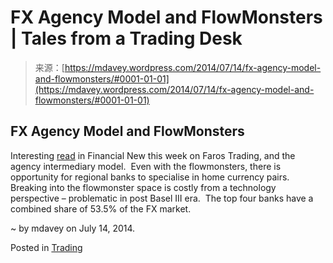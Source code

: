 <!--yml
category: 未分类
date: 2024-05-18 05:48:14
-->

# FX Agency Model and FlowMonsters | Tales from a Trading Desk

> 来源：[https://mdavey.wordpress.com/2014/07/14/fx-agency-model-and-flowmonsters/#0001-01-01](https://mdavey.wordpress.com/2014/07/14/fx-agency-model-and-flowmonsters/#0001-01-01)

## FX Agency Model and FlowMonsters

Interesting [read](http://www.efinancialnews.com/story/2014-07-09/forex-trading-faces-up-to-the-end-of-a-thrilling-ride) in Financial New this week on Faros Trading, and the agency intermediary model.  Even with the flowmonsters, there is opportunity for regional banks to specialise in home currency pairs. Breaking into the flowmonster space is costly from a technology perspective – problematic in post Basel III era.  The top four banks have a combined share of 53.5% of the FX market.

~ by mdavey on July 14, 2014.

Posted in [Trading](https://mdavey.wordpress.com/category/trading/)